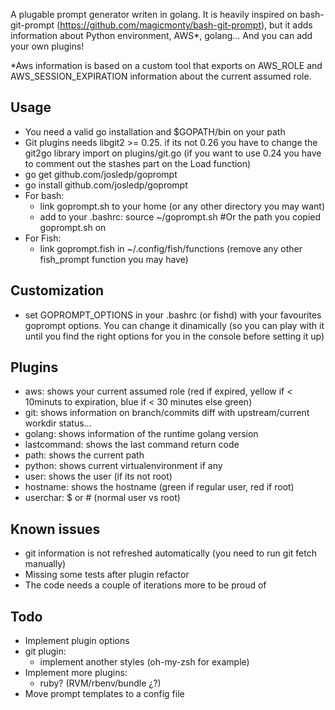 A plugable prompt generator writen in golang. It is heavily inspired on bash-git-prompt
(https://github.com/magicmonty/bash-git-prompt), but it adds information about
Python environment, AWS*, golang... And you can add your own plugins!

*Aws information is based on a custom tool that exports on AWS_ROLE and
AWS_SESSION_EXPIRATION information about the current assumed role.

## Usage
* You need a valid go installation and $GOPATH/bin on your path
* Git plugins needs libgit2 >= 0.25. if its not 0.26 you have to change the git2go
 library import on plugins/git.go (if you want to use 0.24 you have to comment
 out the stashes part on the Load function)
* go get github.com/josledp/goprompt
* go install github.com/josledp/goprompt
* For bash:
  * link goprompt.sh to your home (or any other directory you may want)
  * add to your .bashrc:
    source ~/goprompt.sh #Or the path you copied goprompt.sh on
* For Fish:
  * link goprompt.fish in ~/.config/fish/functions (remove any other fish_prompt
    function you may have)

## Customization
* set GOPROMPT_OPTIONS in your .bashrc (or fishd) with your favourites goprompt options.
  You can change it dinamically (so you can play with it until you find the
  right options for you in the console before setting it up)

## Plugins
* aws: shows your current assumed role (red if expired, yellow if < 10minuts to
  expiration, blue if < 30 minutes else green)
* git: shows information on branch/commits diff with upstream/current workdir
  status...
* golang: shows information of the runtime golang version
* lastcommand: shows the last command return code
* path: shows the current path
* python: shows current virtualenvironment if any
* user: shows the user (if its not root)
* hostname: shows the hostname (green if regular user, red if root)
* userchar: $ or # (normal user vs root)

## Known issues
* git information is not refreshed automatically (you need to run git fetch manually)
* Missing some tests after plugin refactor
* The code needs a couple of iterations more to be proud of

## Todo
* Implement plugin options
* git plugin:
  * implement another styles (oh-my-zsh for example)
* Implement more plugins:
  * ruby? (RVM/rbenv/bundle ¿?)
* Move prompt templates to a config file
